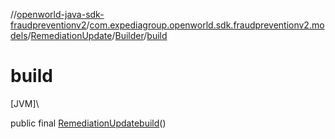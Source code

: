 //[openworld-java-sdk-fraudpreventionv2](../../../../index.md)/[com.expediagroup.openworld.sdk.fraudpreventionv2.models](../../index.md)/[RemediationUpdate](../index.md)/[Builder](index.md)/[build](build.md)

# build

[JVM]\

public final [RemediationUpdate](../index.md)[build](build.md)()
